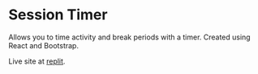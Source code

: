 # Session Timer

Allows you to time activity and break periods with a timer.
Created using React and Bootstrap.

Live site at [replit](https://session-timer.lissajouslaser.repl.co).